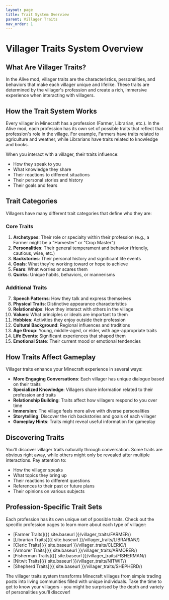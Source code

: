 ```yaml
---
layout: page
title: Trait System Overview
parent: Villager Traits
nav_order: 1
---
```


# Villager Traits System Overview

## What Are Villager Traits?

In the Alive mod, villager traits are the characteristics, personalities, and behaviors that make each villager unique and lifelike. These traits are determined by the villager's profession and create a rich, immersive experience when interacting with villagers.

## How the Trait System Works

Every villager in Minecraft has a profession (Farmer, Librarian, etc.). In the Alive mod, each profession has its own set of possible traits that reflect that profession's role in the village. For example, Farmers have traits related to agriculture and weather, while Librarians have traits related to knowledge and books.

When you interact with a villager, their traits influence:

- How they speak to you
- What knowledge they share
- Their reactions to different situations
- Their personal stories and history
- Their goals and fears

## Trait Categories

Villagers have many different trait categories that define who they are:

### Core Traits

1. **Archetypes**: Their role or specialty within their profession (e.g., a Farmer might be a "Harvester" or "Crop Master")
2. **Personalities**: Their general temperament and behavior (friendly, cautious, wise, etc.)
3. **Backstories**: Their personal history and significant life events
4. **Goals**: What they're working toward or hope to achieve
5. **Fears**: What worries or scares them
6. **Quirks**: Unique habits, behaviors, or mannerisms

### Additional Traits

7. **Speech Patterns**: How they talk and express themselves
8. **Physical Traits**: Distinctive appearance characteristics
9. **Relationships**: How they interact with others in the village
10. **Values**: What principles or ideals are important to them
11. **Hobbies**: Activities they enjoy outside their profession
12. **Cultural Background**: Regional influences and traditions
13. **Age Group**: Young, middle-aged, or elder, with age-appropriate traits
14. **Life Events**: Significant experiences that shaped them
15. **Emotional State**: Their current mood or emotional tendencies

## How Traits Affect Gameplay

Villager traits enhance your Minecraft experience in several ways:

- **More Engaging Conversations**: Each villager has unique dialogue based on their traits
- **Specialized Knowledge**: Villagers share information related to their profession and traits
- **Relationship Building**: Traits affect how villagers respond to you over time
- **Immersion**: The village feels more alive with diverse personalities
- **Storytelling**: Discover the rich backstories and goals of each villager
- **Gameplay Hints**: Traits might reveal useful information for gameplay

## Discovering Traits

You'll discover villager traits naturally through conversation. Some traits are obvious right away, while others might only be revealed after multiple interactions. Pay attention to:

- How the villager speaks
- What topics they bring up
- Their reactions to different questions
- References to their past or future plans
- Their opinions on various subjects

## Profession-Specific Trait Sets

Each profession has its own unique set of possible traits. Check out the specific profession pages to learn more about each type of villager:

- [Farmer Traits]({{ site.baseurl }}/villager_traits/FARMER/)
- [Librarian Traits]({{ site.baseurl }}/villager_traits/LIBRARIAN/)
- [Cleric Traits]({{ site.baseurl }}/villager_traits/CLERIC/)
- [Armorer Traits]({{ site.baseurl }}/villager_traits/ARMORER/)
- [Fisherman Traits]({{ site.baseurl }}/villager_traits/FISHERMAN/)
- [Nitwit Traits]({{ site.baseurl }}/villager_traits/NITWIT/)
- [Shepherd Traits]({{ site.baseurl }}/villager_traits/SHEPHERD/)

The villager traits system transforms Minecraft villages from simple trading posts into living communities filled with unique individuals. Take the time to get to know your villagers - you might be surprised by the depth and variety of personalities you'll discover!
